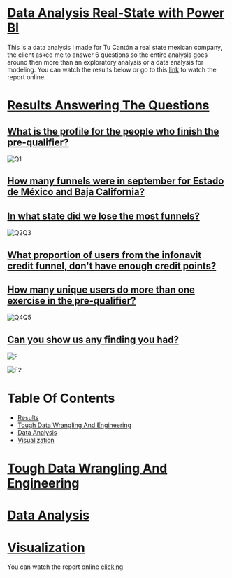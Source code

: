 # [Data Analysis Real-State with Power BI](#Table-Of-Contents)
This is a data analysis I made for Tu Cantón a real state mexican company, the client asked me to answer 6 questions so the entire analysis goes around then more than an exploratory analysis or a data analysis for modeling. 
You can watch the results below or go to this [link](https://app.powerbi.com/view?r=eyJrIjoiZWQyMjQxMDEtZjIyMC00OWFkLTkwYmYtMmVlZDVlYjZiZjNiIiwidCI6IjJlZGE0M2M5LTUxYzktNDAwMi1iZjJmLTlmY2QwMzZmNjdkNyJ9&pageName=ReportSectionf6913e9c09601dd278ae) to watch the report online.

# [Results Answering The Questions](#Table-Of-Contents)


## [What is the profile for the people who finish the pre-qualifier?](#Table-Of-Contents)

![Q1](https://user-images.githubusercontent.com/58957744/116601265-ebb3a080-a8ef-11eb-8505-5ea5568eb9d5.png)

## [How many funnels were in september for Estado de México and Baja California?](#Table-Of-Contents)
## [In what state did we lose the most funnels?](#Table-Of-Contents)

![Q2Q3](https://user-images.githubusercontent.com/58957744/116601267-ec4c3700-a8ef-11eb-9382-fb3d69d2919b.png)


## [What proportion of users from the infonavit credit funnel, don't have enough credit points?](#Table-Of-Contents)
## [How many unique users do more than one exercise in the pre-qualifier?](#Table-Of-Contents)

![Q4Q5](https://user-images.githubusercontent.com/58957744/116601269-ece4cd80-a8ef-11eb-974b-a7d0efa2b3c3.png)


## [Can you show us any finding you had?](#Table-Of-Contents)

![F](https://user-images.githubusercontent.com/58957744/116601271-ece4cd80-a8ef-11eb-9d4b-08c2a0e8bc58.png)

![F2](https://user-images.githubusercontent.com/58957744/116601264-eb1b0a00-a8ef-11eb-9f8a-d99dec7f6e73.png)


# Table Of Contents
* [Results](#Results-Answering-The-Questions)
* [Tough Data Wrangling And Engineering](#Tough-Data-Wrangling-And-Engineering)
* [Data Analysis](#Data-Analysis)
* [Visualization](#Visualization)

# [Tough Data Wrangling And Engineering](#Table-Of-Contents)

# [Data Analysis](#Table-Of-Contents)

# [Visualization](#Table-Of-Contents)
You can watch the report online [clicking](https://app.powerbi.com/view?r=eyJrIjoiZWQyMjQxMDEtZjIyMC00OWFkLTkwYmYtMmVlZDVlYjZiZjNiIiwidCI6IjJlZGE0M2M5LTUxYzktNDAwMi1iZjJmLTlmY2QwMzZmNjdkNyJ9&pageName=ReportSectionf6913e9c09601dd278ae)
